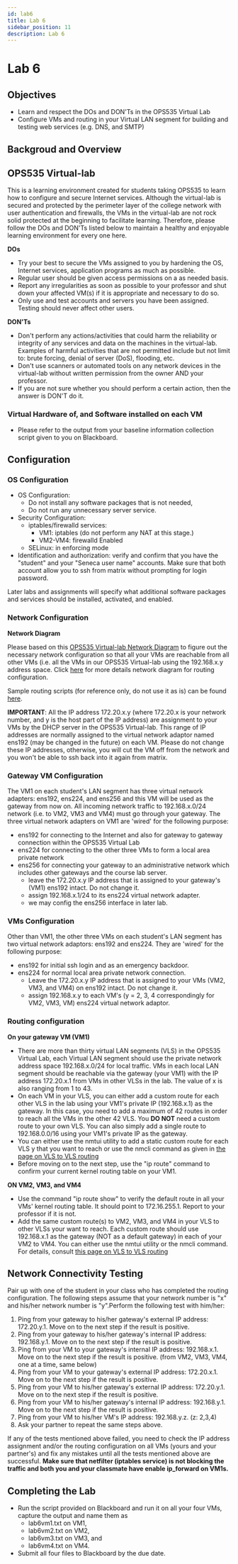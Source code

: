 ```yaml
---
id: lab6
title: Lab 6
sidebar_position: 11
description: Lab 6
---
```


# Lab 6

## Objectives

- Learn and respect the DOs and DON'Ts in the OPS535 Virtual Lab
- Configure VMs and routing in your Virtual LAN segment for building and testing web services (e.g. DNS, and SMTP)

## Backgroud and Overview

## OPS535 Virtual-lab

This is a learning environment created for students taking OPS535 to learn how to configure and secure Internet services. Although the virtual-lab is secured and protected by the perimeter layer of the college network with user authentication and firewalls, the VMs in the virtual-lab are not rock solid protected at the beginning to facilitate learning. Therefore, please follow the DOs and DON'Ts listed below to maintain a healthy and enjoyable learning environment for every one here.

**DOs**

- Try your best to secure the VMs assigned to you by hardening the OS, Internet services, application programs as much as possible.
- Regular user should be given access permissions on a as needed basis.
- Report any irregularities as soon as possible to your professor and shut down your affected VM(s) if it is appropriate and necessary to do so.
- Only use and test accounts and servers you have been assigned. Testing should never affect other users.

**DON'Ts**

- Don't perform any actions/activities that could harm the reliability or integrity of any services and data on the machines in the virtual-lab. Examples of harmful activities that are not permitted include but not limit to: brute forcing, denial of server (DoS), flooding, etc.
- Don't use scanners or automated tools on any network devices in the virtual-lab without written permission from the owner AND your professor.
- If you are not sure whether you should perform a certain action, then the answer is DON'T do it.

### Virtual Hardware of, and Software installed on each VM

- Please refer to the output from your baseline information collection script given to you on Blackboard.

## Configuration

### OS Configuration

- OS Configuration:
    - Do not install any software packages that is not needed,
    - Do not run any unnecessary server service.
- Security Configuration:
    - iptables/firewalld services:
         - VM1: iptables (do not perform any NAT at this stage.)
         - VM2-VM4: firewalld Enabled
    - SELinux: in enforcing mode
- Identification and authorization: verify and confirm that you have the "student" and your "Seneca user name" accounts. Make sure that both account allow you to ssh from matrix without prompting for login password.

Later labs and assignments will specify what additional software packages and services should be installed, activated, and enabled.

### Network Configuration

**Network Diagram**

Please based on this [OPS535 Virtual-lab Network Diagram](https://scs.senecac.on.ca/~raymond.chan/ops535/network/ops535_virtual_lab_network_diagram.pdf) to figure out the necessary network configuration so that all your VMs are reachable from all other VMs (i.e. all the VMs in our OPS535 Virtual-lab using the 192.168.x.y address space. Click [here](/slides/ops535_VLS_routing_slides.pdf) for more details network diagram for routing configuration.

Sample routing scripts (for reference only, do not use it as is) can be found [here](/C-ExtraResources/vls2vls-routing.md).

**IMPORTANT**: All the IP address 172.20.x.y (where 172.20.x is your network number, and y is the host part of the IP address) are assignment to your VMs by the DHCP server in the OPS535 Virtual-lab. This range of IP addresses are normally assigned to the virtual network adaptor named ens192 (may be changed in the future) on each VM. Please do not change these IP addresses, otherwise, you will cut the VM off from the network and you won't be able to ssh back into it again from matrix.

### Gateway VM Configuration

The VM1 on each student's LAN segment has three virtual network adapters: ens192, ens224, and ens256 and this VM will be used as the gateway from now on. All incoming network traffic to 192.168.x.0/24 network (i.e. to VM2, VM3 and VM4) must go through your gateway. The three virtual network adapters on VM1 are 'wired' for the following purpose:

- ens192 for connecting to the Internet and also for gateway to gateway connection within the OPS535 Virtual Lab
- ens224 for connecting to the other three VMs to form a local area private network
- ens256 for connecting your gateway to an administrative network which includes other gateways and the course lab server.
    - leave the 172.20.x.y IP address that is assigned to your gateway's (VM1) ens192 intact. Do not change it.
    - assign 192.168.x.1/24 to its ens224 virtual network adapter.
    - we may config the ens256 interface in later lab.

### VMs Configuration

Other than VM1, the other three VMs on each student's LAN segment has two virtual network adaptors: ens192 and ens224. They are 'wired' for the following purpose:

- ens192 for initial ssh login and as an emergency backdoor.
- ens224 for normal local area private network connection.
    - Leave the 172.20.x.y IP address that is assigned to your VMs (VM2, VM3, and VM4) on ens192 intact. Do not change it.
    - assign 192.168.x.y to each VM's (y = 2, 3, 4 correspondingly for VM2, VM3, VM) ens224 virtual network adaptor.

### Routing configuration

**On your gateway VM (VM1)**

- There are more than thirty virtual LAN segments (VLS) in the OPS535 Virtual Lab, each Virtual LAN segment should use the private network address space 192.168.x.0/24 for local traffic. VMs in each local LAN segment should be reachable via the gateway (your VM1) with the IP address 172.20.x.1 from VMs in other VLSs in the lab. The value of x is also ranging from 1 to 43.
- On each VM in your VLS, you can either add a custom route for each other VLS in the lab using your VM1's private IP (192.168.x.1) as the gateway. In this case, you need to add a maximum of 42 routes in order to reach all the VMs in the other 42 VLS. You **DO NOT** need a custom route to your own VLS. You can also simply add a single route to 192.168.0.0/16 using your VM1's private IP as the gateway.
- You can either use the nmtui utility to add a static custom route for each VLS y that you want to reach or use the nmcli command as given in [the page on VLS to VLS routing](/C-ExtraResources/vls2vls-routing.md)
- Before moving on to the next step, use the "ip route" command to confirm your current kernel routing table on your VM1.

**ON VM2, VM3, and VM4**

- Use the command "ip route show" to verify the default route in all your VMs' kernel routing table. It should point to 172.16.255.1. Report to your professor if it is not.
- Add the same custom route(s) to VM2, VM3, and VM4 in your VLS to other VLSs your want to reach. Each custom route should use 192.168.x.1 as the gateway (NOT as a default gateway) in each of your VM2 to VM4. You can either use the nmtui utility or the nmcli command. For details, consult [this page on VLS to VLS routing](/C-ExtraResources/vls2vls-routing.md)

## Network Connectivity Testing

Pair up with one of the student in your class who has completed the routing configuration. The following steps assume that your network number is "x" and his/her network number is "y".Perform the following test with him/her:

1. Ping from your gateway to his/her gateway's external IP address: 172.20.y.1. Move on to the next step if the result is positive.
2. Ping from your gateway to his/her gateway's internal IP address: 192.168.y.1. Move on to the next step if the result is positive.
3. Ping from your VM to your gateway's internal IP address: 192.168.x.1. Move on to the next step if the result is positive. (from VM2, VM3, VM4, one at a time, same below)
4. Ping from your VM to your gateway's external IP address: 172.20.x.1. Move on to the next step if the result is positive.
5. Ping from your VM to his/her gateway's external IP address: 172.20.y.1. Move on to the next step if the result is positive.
6. Ping from your VM to his/her gateway's internal IP address: 192.168.y.1. Move on to the next step if the result is positive.
7. Ping from your VM to his/her VM's IP address: 192.168.y.z. (z: 2,3,4)
8. Ask your partner to repeat the same steps above.

If any of the tests mentioned above failed, you need to check the IP address assignment and/or the routing configuration on all VMs (yours and your partner's) and fix any mistakes until all the tests mentioned above are successful. **Make sure that netfilter (iptables service) is not blocking the traffic and both you and your classmate have enable ip_forward on VM1s.**

## Completing the Lab

- Run the script provided on Blackboard and run it on all your four VMs, capture the output and name them as
    - lab6vm1.txt on VM1,
    - lab6vm2.txt on VM2,
    - lab6vm3.txt on VM3, and
    - lab6vm4.txt on VM4.
- Submit all four files to Blackboard by the due date.
